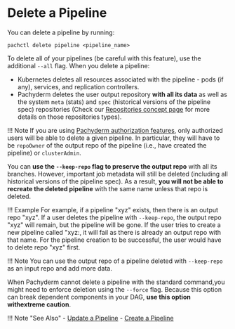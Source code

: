# Delete a Pipeline
You can delete a pipeline by running:

```shell
pachctl delete pipeline <pipeline_name>
```

To delete all of your pipelines (be careful with this feature), use the additional  `--all` flag.
When you delete a pipeline: 

* Kubernetes deletes all resources associated with the pipeline - pods (if any), services, and replication controllers.
* Pachyderm deletes the user output repository **with all its data** as well as the system `meta` (stats) and `spec` (historical versions of the pipeline spec) repositories (Check our [Repositories concept page](../../../concepts/data-concepts/repo/#definition) for more details on those repositories types).


!!! Note
     If you are using [Pachyderm authorization features](../../../enterprise/auth/authorization/), only authorized users will be able to delete a given pipeline. In particular, they will have to be `repoOwner` of the output repo of the pipeline (i.e., have created the pipeline) or `clusterAdmin`. 

You can **use the `--keep-repo` flag to preserve the output repo** with all its branches. However, important job metadata will still be deleted (including all historical versions of the pipeline spec).
As a result, **you will not be able to recreate the deleted pipeline** with the same name unless that repo is deleted. 

!!! Example 
     For example, if a pipeline "xyz" exists, then there is an output repo "xyz". If a user deletes the pipeline with `--keep-repo`, the output repo "xyz" will remain, but the pipeline will be gone. If the user tries to create a new pipeline called "xyz:, it will fail as there is already an output repo with that name. For the pipeline creation to be successful, the user would have to delete repo "xyz" first.

!!! Note 
     You can use the output repo of a pipeline deleted with `--keep-repo` as an input repo and add more data.  
     
When Pachyderm cannot delete a pipeline with the standard command,you might need to enforce deletion using the `--force` flag. Because this option can break dependent components in your DAG, **use this option withextreme caution**.


!!! Note  "See Also" 
     - [Update a Pipeline](../updating-pipelines/) 
     - [Create a Pipeline](../create-pipeline/)